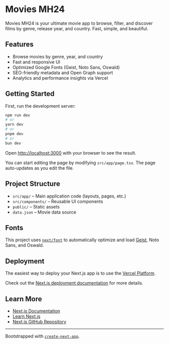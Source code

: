 # Movies MH24

Movies MH24 is your ultimate movie app to browse, filter, and discover films by genre, release year, and country. Fast, simple, and beautiful.

## Features

- Browse movies by genre, year, and country
- Fast and responsive UI
- Optimized Google Fonts (Geist, Noto Sans, Oswald)
- SEO-friendly metadata and Open Graph support
- Analytics and performance insights via Vercel

## Getting Started

First, run the development server:

```bash
npm run dev
# or
yarn dev
# or
pnpm dev
# or
bun dev
```

Open [http://localhost:3000](http://localhost:3000) with your browser to see the result.

You can start editing the page by modifying `src/app/page.tsx`. The page auto-updates as you edit the file.

## Project Structure

- `src/app/` – Main application code (layouts, pages, etc.)
- `src/components/` – Reusable UI components
- `public/` – Static assets
- `data.json` – Movie data source

## Fonts

This project uses [`next/font`](https://nextjs.org/docs/app/building-your-application/optimizing/fonts) to automatically optimize and load [Geist](https://vercel.com/font), Noto Sans, and Oswald.

## Deployment

The easiest way to deploy your Next.js app is to use the [Vercel Platform](https://vercel.com/new?utm_medium=default-template&filter=next.js&utm_source=create-next-app&utm_campaign=create-next-app-readme).

Check out the [Next.js deployment documentation](https://nextjs.org/docs/app/building-your-application/deploying) for more details.

## Learn More

- [Next.js Documentation](https://nextjs.org/docs)
- [Learn Next.js](https://nextjs.org/learn)
- [Next.js GitHub Repository](https://github.com/vercel/next.js)

---
Bootstrapped with [`create-next-app`](https://nextjs.org/docs/app/api-reference/cli/create-next-app).
